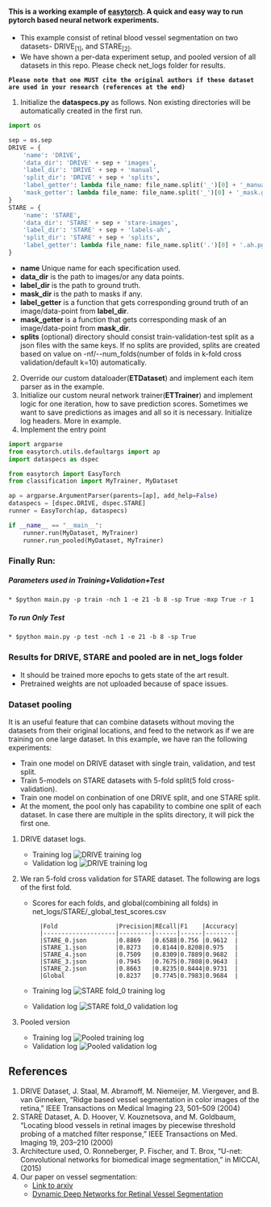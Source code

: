 #### This is a working example of [easytorch](https://github.com/sraashis/easytorch). A quick and easy way to run pytorch based neural network experiments. 
 * This example consist of retinal blood vessel segmentation on two datasets- DRIVE<sub>[1]</sub>, and STARE<sub>[2]</sub>. 
* We have shown a per-data experiment setup, and pooled version of all datasets in this repo. Please check net_logs folder for results.

**``
Please note that one MUST cite the original authors if these dataset are used in your research (references at the end)
``**

1. Initialize the **dataspecs.py** as follows. Non existing directories will be automatically created in the first run.
```python
import os

sep = os.sep
DRIVE = {
    'name': 'DRIVE',
    'data_dir': 'DRIVE' + sep + 'images',
    'label_dir': 'DRIVE' + sep + 'manual',
    'split_dir': 'DRIVE' + sep + 'splits',
    'label_getter': lambda file_name: file_name.split('_')[0] + '_manual1.gif',
    'mask_getter': lambda file_name: file_name.split('_')[0] + '_mask.gif'
}
STARE = {
    'name': 'STARE',
    'data_dir': 'STARE' + sep + 'stare-images',
    'label_dir': 'STARE' + sep + 'labels-ah',
    'split_dir': 'STARE' + sep + 'splits',
    'label_getter': lambda file_name: file_name.split('.')[0] + '.ah.pgm',
}

```
* **name** Unique name for each specification used.
* **data_dir** is the path to images/or any data points.
* **label_dir** is the path to ground truth.
* **mask_dir** is the path to masks if any.
* **label_getter** is a function that gets corresponding ground truth of an image/data-point from **label_dir**.
* **mask_getter** is a function that gets corresponding mask of an image/data-point from **mask_dir**.
* **splits** (optional) directory should consist train-validation-test split as a json files with the same keys. If no splits are provided, splits are created based on value on -nf/--num_folds(number of folds in k-fold cross validation/default k=10) automatically.

2. Override our custom dataloader(**ETDataset**) and implement each item parser as in the example.
3. Initialize our custom neural network trainer(**ETTrainer**) and implement logic for one iteration, how to save prediction scores. Sometimes we want to save predictions as images and all so it is necessary. Initialize log headers. More in example.
4. Implement the entry point

```python
import argparse
from easytorch.utils.defaultargs import ap
import dataspecs as dspec

from easytorch import EasyTorch
from classification import MyTrainer, MyDataset

ap = argparse.ArgumentParser(parents=[ap], add_help=False)
dataspecs = [dspec.DRIVE, dspec.STARE]
runner = EasyTorch(ap, dataspecs)

if __name__ == "__main__":
    runner.run(MyDataset, MyTrainer)
    runner.run_pooled(MyDataset, MyTrainer)

```
### Finally Run:

##### Parameters used in **Training+Validation+Test**
    * $python main.py -p train -nch 1 -e 21 -b 8 -sp True -mxp True -r 1
##### To run **Only Test**
    * $python main.py -p test -nch 1 -e 21 -b 8 -sp True

### Results for DRIVE, STARE and pooled are in net_logs folder
* It should be trained more epochs to gets state of the art result. 
* Pretrained weights are not uploaded because of space issues.

### Dataset pooling
It is an useful feature that can combine datasets without moving the datasets from their original locations, and feed to the network as if we are training on one large dataset. In this example, we have ran the following experiments:
* Train one model on DRIVE dataset with single train, validation, and test split.
* Train 5-models on STARE datasets with 5-fold split(5 fold cross-validation).
* Train one model on conbination of one DRIVE split, and one STARE split.
* At the moment, the pool only has capability to combine one split of each dataset. In case there are multiple in the splits directory, it will pick the first one.

1. DRIVE dataset logs.
    * Training log
        ![DRIVE training log](net_logs/DRIVE/DRIVE_training_log.png)
    * Validation log
        ![DRIVE training log](net_logs/DRIVE/DRIVE_validation_log.png)

2. We ran 5-fold cross validation for STARE dataset. The following are logs of the first fold.
    * Scores for each folds, and global(combining all folds) in net_logs/STARE/_global_test_scores.csv
    
            |Fold                |Precision|REcall|F1    |Accuracy|
            |--------------------|---------|------|------|--------|
            |STARE_0.json        |0.8869   |0.6588|0.756 |0.9612  |
            |STARE_1.json        |0.8273   |0.8144|0.8208|0.975   |
            |STARE_4.json        |0.7509   |0.8309|0.7889|0.9682  |
            |STARE_3.json        |0.7945   |0.7675|0.7808|0.9643  |
            |STARE_2.json        |0.8663   |0.8235|0.8444|0.9731  |
            |Global              |0.8237   |0.7745|0.7983|0.9684  |

    * Training log
        ![STARE fold_0 training log](net_logs/STARE/STARE_0_training_log.png)
    * Validation log
        ![STARE fold_0 validation log](net_logs/STARE/STARE_0_training_log.png)

3. Pooled version
    * Training log
        ![Pooled training log](net_logs/pooled/pooled_training_log.png)
    * Validation log
        ![Pooled validation log](net_logs/pooled/pooled_validation_log.png)
        
## References
1. DRIVE Dataset, J. Staal, M. Abramoff, M. Niemeijer, M. Viergever, and B. van Ginneken, “Ridge based vessel segmentation in color images of the retina,” IEEE Transactions on Medical Imaging 23, 501–509 (2004)
2. STARE Dataset, A. D. Hoover, V. Kouznetsova, and M. Goldbaum, “Locating blood vessels in retinal images by piecewise threshold
       probing of a matched filter response,” IEEE Transactions on Med. Imaging 19, 203–210 (2000)
3. Architecture used, O. Ronneberger, P. Fischer, and T. Brox, “U-net: Convolutional networks for biomedical image segmentation,” in
    MICCAI, (2015)
4. Our paper on vessel segmentation:
    * [Link to arxiv](https://arxiv.org/abs/1903.07803)
    * [Dynamic Deep Networks for Retinal Vessel Segmentation](https://www.frontiersin.org/articles/10.3389/fcomp.2020.00035/abstract)